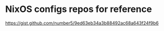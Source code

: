 # NixOS configs repos for reference

https://gist.github.com/number5/9ed63eb34a3b88492ac68a643f24f9b6

